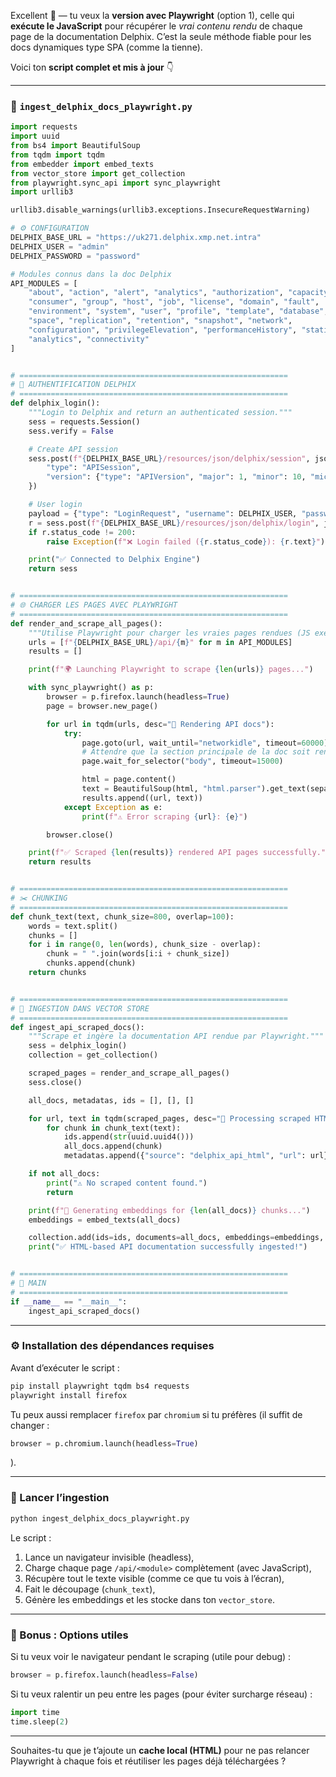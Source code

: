 Excellent 💪 — tu veux la **version avec Playwright** (option 1), celle qui **exécute le JavaScript** pour récupérer le *vrai contenu rendu* de chaque page de la documentation Delphix.
C’est la seule méthode fiable pour les docs dynamiques type SPA (comme la tienne).

Voici ton **script complet et mis à jour** 👇

---

### 🧩 `ingest_delphix_docs_playwright.py`

```python
import requests
import uuid
from bs4 import BeautifulSoup
from tqdm import tqdm
from embedder import embed_texts
from vector_store import get_collection
from playwright.sync_api import sync_playwright
import urllib3

urllib3.disable_warnings(urllib3.exceptions.InsecureRequestWarning)

# ⚙️ CONFIGURATION
DELPHIX_BASE_URL = "https://uk271.delphix.xmp.net.intra"
DELPHIX_USER = "admin"
DELPHIX_PASSWORD = "password"

# Modules connus dans la doc Delphix
API_MODULES = [
    "about", "action", "alert", "analytics", "authorization", "capacity",
    "consumer", "group", "host", "job", "license", "domain", "fault",
    "environment", "system", "user", "profile", "template", "database",
    "space", "replication", "retention", "snapshot", "network",
    "configuration", "privilegeElevation", "performanceHistory", "statistic",
    "analytics", "connectivity"
]


# ============================================================
# 🔐 AUTHENTIFICATION DELPHIX
# ============================================================
def delphix_login():
    """Login to Delphix and return an authenticated session."""
    sess = requests.Session()
    sess.verify = False

    # Create API session
    sess.post(f"{DELPHIX_BASE_URL}/resources/json/delphix/session", json={
        "type": "APISession",
        "version": {"type": "APIVersion", "major": 1, "minor": 10, "micro": 0}
    })

    # User login
    payload = {"type": "LoginRequest", "username": DELPHIX_USER, "password": DELPHIX_PASSWORD}
    r = sess.post(f"{DELPHIX_BASE_URL}/resources/json/delphix/login", json=payload)
    if r.status_code != 200:
        raise Exception(f"❌ Login failed ({r.status_code}): {r.text}")

    print("✅ Connected to Delphix Engine")
    return sess


# ============================================================
# 🌐 CHARGER LES PAGES AVEC PLAYWRIGHT
# ============================================================
def render_and_scrape_all_pages():
    """Utilise Playwright pour charger les vraies pages rendues (JS exécuté)."""
    urls = [f"{DELPHIX_BASE_URL}/api/{m}" for m in API_MODULES]
    results = []

    print(f"🌍 Launching Playwright to scrape {len(urls)} pages...")

    with sync_playwright() as p:
        browser = p.firefox.launch(headless=True)
        page = browser.new_page()

        for url in tqdm(urls, desc="📄 Rendering API docs"):
            try:
                page.goto(url, wait_until="networkidle", timeout=60000)
                # Attendre que la section principale de la doc soit rendue
                page.wait_for_selector("body", timeout=15000)

                html = page.content()
                text = BeautifulSoup(html, "html.parser").get_text(separator=" ", strip=True)
                results.append((url, text))
            except Exception as e:
                print(f"⚠️ Error scraping {url}: {e}")

        browser.close()

    print(f"✅ Scraped {len(results)} rendered API pages successfully.")
    return results


# ============================================================
# ✂️ CHUNKING
# ============================================================
def chunk_text(text, chunk_size=800, overlap=100):
    words = text.split()
    chunks = []
    for i in range(0, len(words), chunk_size - overlap):
        chunk = " ".join(words[i:i + chunk_size])
        chunks.append(chunk)
    return chunks


# ============================================================
# 🧠 INGESTION DANS VECTOR STORE
# ============================================================
def ingest_api_scraped_docs():
    """Scrape et ingère la documentation API rendue par Playwright."""
    sess = delphix_login()
    collection = get_collection()

    scraped_pages = render_and_scrape_all_pages()
    sess.close()

    all_docs, metadatas, ids = [], [], []

    for url, text in tqdm(scraped_pages, desc="📖 Processing scraped HTML"):
        for chunk in chunk_text(text):
            ids.append(str(uuid.uuid4()))
            all_docs.append(chunk)
            metadatas.append({"source": "delphix_api_html", "url": url})

    if not all_docs:
        print("⚠️ No scraped content found.")
        return

    print(f"🧠 Generating embeddings for {len(all_docs)} chunks...")
    embeddings = embed_texts(all_docs)

    collection.add(ids=ids, documents=all_docs, embeddings=embeddings, metadatas=metadatas)
    print("✅ HTML-based API documentation successfully ingested!")


# ============================================================
# 🏁 MAIN
# ============================================================
if __name__ == "__main__":
    ingest_api_scraped_docs()
```

---

### ⚙️ Installation des dépendances requises

Avant d’exécuter le script :

```bash
pip install playwright tqdm bs4 requests
playwright install firefox
```

Tu peux aussi remplacer `firefox` par `chromium` si tu préfères (il suffit de changer :

```python
browser = p.chromium.launch(headless=True)
```

).

---

### 🚀 Lancer l’ingestion

```bash
python ingest_delphix_docs_playwright.py
```

Le script :

1. Lance un navigateur invisible (headless),
2. Charge chaque page `/api/<module>` complètement (avec JavaScript),
3. Récupère tout le texte visible (comme ce que tu vois à l’écran),
4. Fait le découpage (`chunk_text`),
5. Génère les embeddings et les stocke dans ton `vector_store`.

---

### 🧩 Bonus : Options utiles

Si tu veux voir le navigateur pendant le scraping (utile pour debug) :

```python
browser = p.firefox.launch(headless=False)
```

Si tu veux ralentir un peu entre les pages (pour éviter surcharge réseau) :

```python
import time
time.sleep(2)
```

---

Souhaites-tu que je t’ajoute un **cache local (HTML)** pour ne pas relancer Playwright à chaque fois et réutiliser les pages déjà téléchargées ?

